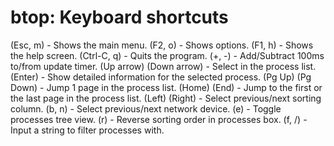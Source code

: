 # btop: Keyboard shortcuts

(Esc, m) - Shows the main menu. 
(F2, o) - Shows options. 
(F1, h) - Shows the help screen. 
(Ctrl-C, q) - Quits the program.
(+, -) - Add/Subtract 100ms to/from update timer. 
(Up arrow) (Down arrow) - Select in the process list. 
(Enter) - Show detailed information for the selected process. 
(Pg Up) (Pg Down) - Jump 1 page in the process list. 
(Home) (End) - Jump to the first or the last page in the process list. 
(Left) (Right) - Select previous/next sorting column. 
(b, n) - Select previous/next network device. 
(e) - Toggle processes tree view. 
(r) - Reverse sorting order in processes box. 
(f, /) - Input a string to filter processes with.
